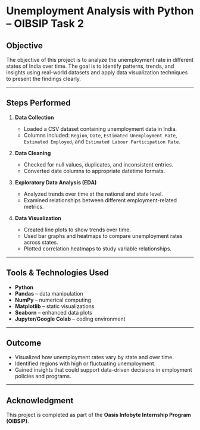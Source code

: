# Unemployment Analysis with Python – OIBSIP Task 2

## Objective
The objective of this project is to analyze the unemployment rate in different states of India over time. The goal is to identify patterns, trends, and insights using real-world datasets and apply data visualization techniques to present the findings clearly.

---

## Steps Performed

1. **Data Collection**
   - Loaded a CSV dataset containing unemployment data in India.
   - Columns included: `Region`, `Date`, `Estimated Unemployment Rate`, `Estimated Employed`, and `Estimated Labour Participation Rate`.

2. **Data Cleaning**
   - Checked for null values, duplicates, and inconsistent entries.
   - Converted date columns to appropriate datetime formats.

3. **Exploratory Data Analysis (EDA)**
   - Analyzed trends over time at the national and state level.
   - Examined relationships between different employment-related metrics.

4. **Data Visualization**
   - Created line plots to show trends over time.
   - Used bar graphs and heatmaps to compare unemployment rates across states.
   - Plotted correlation heatmaps to study variable relationships.

---

##  Tools & Technologies Used

- **Python** 
- **Pandas** – data manipulation
- **NumPy** – numerical computing
- **Matplotlib** – static visualizations
- **Seaborn** – enhanced data plots
- **Jupyter/Google Colab** – coding environment

---

## Outcome

- Visualized how unemployment rates vary by state and over time.
- Identified regions with high or fluctuating unemployment.
- Gained insights that could support data-driven decisions in employment policies and programs.

---


## Acknowledgment

This project is completed as part of the **Oasis Infobyte Internship Program (OIBSIP)**.

